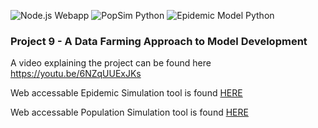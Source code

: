 ![Node.js Webapp](https://github.com/NesaraND/g9-serp2020/workflows/Node.js%20Webapp/badge.svg) ![PopSim Python](https://github.com/NesaraND/g9-serp2020/workflows/PopSim%20Python/badge.svg) ![Epidemic Model Python](https://github.com/NesaraND/g9-serp2020/workflows/Epidemic%20Model%20Python/badge.svg)
### Project 9 - A Data Farming Approach to Model Development

A video explaining the project can be found here https://youtu.be/6NZqUUExJKs

Web accessable Epidemic Simulation tool is found [HERE](https://g9serp20.com/)
  
Web accessable Population Simulation tool is found [HERE](https://g9serp20.com/popsim)
